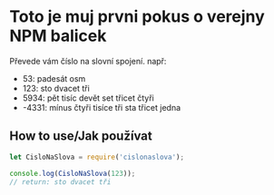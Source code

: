 # Toto je muj prvni pokus o verejny NPM balicek

Převede vám číslo na slovní spojení.
např:

- 53: padesát osm
- 123: sto dvacet tři
- 5934: pět tisíc devět set třicet čtyři
- -4331: mínus čtyři tisíce tři sta třicet jedna

## How to use/Jak používat

```js
let CisloNaSlova = require('cislonaslova');

console.log(CisloNaSlova(123));
// return: sto dvacet tři
```
